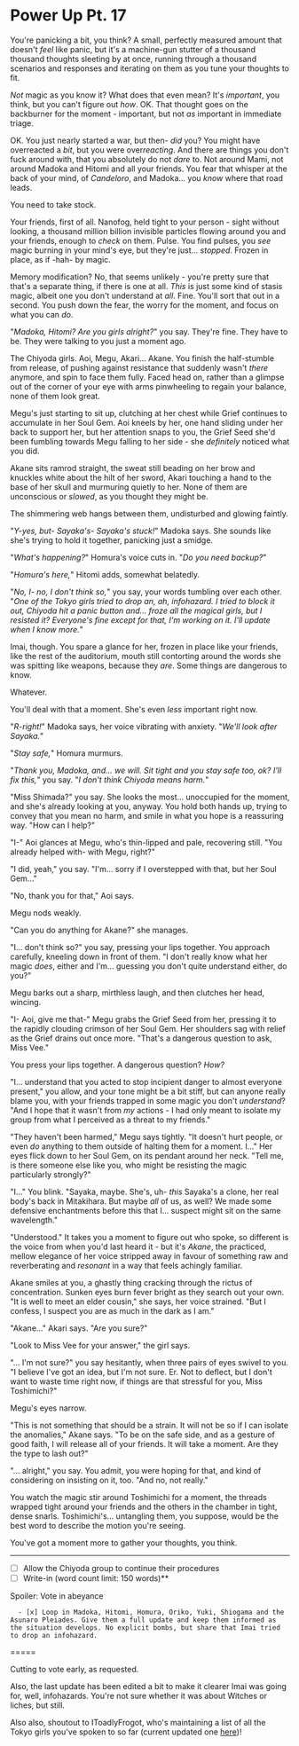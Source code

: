 # Power Up Pt. 17

You're panicking a bit, you think? A small, perfectly measured amount that doesn't *feel* like panic, but it's a machine-gun stutter of a thousand thousand thoughts sleeting by at once, running through a thousand scenarios and responses and iterating on them as you tune your thoughts to fit.

*Not* magic as you know it? What does that even mean? It's *important*, you think, but you can't figure out *how*. OK. That thought goes on the backburner for the moment - important, but not *as* important in immediate triage.

OK. You just nearly started a war, but then- *did* you? You might have overreacted a *bit*, but you were over*reacting*. And there are things you don't fuck around with, that you absolutely do not *dare* to. Not around Mami, not around Madoka and Hitomi and all your friends. You fear that whisper at the back of your mind, of *Candeloro*, and Madoka... you *know* where that road leads.

You need to take stock.

Your friends, first of all. Nanofog, held tight to your person - sight without looking, a thousand million billion invisible particles flowing around you and your friends, enough to *check* on them. Pulse. You find pulses, you *see* magic burning in your mind's eye, but they're just... *stopped*. Frozen in place, as if -hah- by magic.

Memory modification? No, that seems unlikely - you're pretty sure that that's a separate thing, if there is one at all. *This* is just some kind of stasis magic, albeit one you don't understand at *all*. Fine. You'll sort that out in a second. You push down the fear, the worry for the moment, and focus on what you can *do*.

"*Madoka, Hitomi? Are you girls alright?*" you say. They're fine. They have to be. They were talking to you just a moment ago.

The Chiyoda girls. Aoi, Megu, Akari... Akane. You finish the half-stumble from release, of pushing against resistance that suddenly wasn't *there* anymore, and spin to face them fully. Faced head on, rather than a glimpse out of the corner of your eye with arms pinwheeling to regain your balance, none of them look great.

Megu's just starting to sit up, clutching at her chest while Grief continues to accumulate in her Soul Gem. Aoi kneels by her, one hand sliding under her back to support her, but her attention snaps to you, the Grief Seed she'd been fumbling towards Megu falling to her side - she *definitely* noticed what you did.

Akane sits ramrod straight, the sweat still beading on her brow and knuckles white about the hilt of her sword, Akari touching a hand to the base of her skull and murmuring quietly to her. None of them are unconscious or *slowed*, as you thought they might be.

The shimmering web hangs between them, undisturbed and glowing faintly.

"*Y-yes, but- Sayaka's- Sayaka's stuck!*" Madoka says. She sounds like she's trying to hold it together, panicking just a smidge.

"*What's happening?*" Homura's voice cuts in. "*Do you need backup?*"

"*Homura's here,*" Hitomi adds, somewhat belatedly.

"*No, I- no, I don't think so,*" you say, your words tumbling over each other. "*One of the Tokyo girls tried to drop an, ah, infohazard. I tried to block it out, Chiyoda hit a panic button and... *froze* all the magical girls, but I resisted it? Everyone's fine except for that, I'm working on it. I'll update when I know more.*"

Imai, though. You spare a glance for her, frozen in place like your friends, like the rest of the auditorium, mouth still contorting around the words she was spitting like weapons, because they *are*. Some things are dangerous to know.

Whatever.

You'll deal with that a moment. She's even *less* important right now.

"*R-right!*" Madoka says, her voice vibrating with anxiety. "*We'll look after Sayaka.*"

"*Stay safe,*" Homura murmurs.

"*Thank you, Madoka, and... we will. Sit tight and *you* stay safe too, ok? I'll fix this,*" you say. "*I don't *think* Chiyoda means harm.*"

"Miss Shimada?" you say. She looks the most... unoccupied for the moment, and she's already looking at you, anyway. You hold both hands up, trying to convey that you mean no harm, and smile in what you hope is a reassuring way. "How can I help?"

"I-" Aoi glances at Megu, who's thin-lipped and pale, recovering still. "You already helped with- with Megu, right?"

"I did, yeah," you say. "I'm... sorry if I overstepped with that, but her Soul Gem..."

"No, thank you for that," Aoi says.

Megu nods weakly.

"Can you do anything for Akane?" she manages.

"I... don't think so?" you say, pressing your lips together. You approach carefully, kneeling down in front of them. "I don't really know what her magic *does*, either and I'm... guessing you don't quite understand either, do you?"

Megu barks out a sharp, mirthless laugh, and then clutches her head, wincing.

"I- Aoi, give me that-" Megu grabs the Grief Seed from her, pressing it to the rapidly clouding crimson of her Soul Gem. Her shoulders sag with relief as the Grief drains out once more. "That's a dangerous question to ask, Miss Vee."

You press your lips together. A dangerous question? *How?*

"I... understand that you acted to stop incipient danger to almost everyone present," you allow, and your tone might be a bit stiff, but can anyone really blame you, with your friends trapped in some magic you don't *understand*? "And I hope that it wasn't from *my* actions - I had only meant to isolate my group from what I perceived as a threat to my friends."

"They haven't been harmed," Megu says tightly. "It doesn't hurt people, or even *do* anything to them outside of halting them for a moment. I..." Her eyes flick down to her Soul Gem, on its pendant around her neck. "Tell me, is there someone else like you, who might be resisting the magic particularly strongly?"

"I..." You blink. "Sayaka, maybe. She's, uh- *this* Sayaka's a clone, her real body's back in Mitakihara. But maybe *all* of us, as well? We made some defensive enchantments before this that I... suspect might sit on the same wavelength."

"Understood." It takes you a moment to figure out who spoke, so different is the voice from when you'd last heard it - but it's *Akane*, the practiced, mellow elegance of her voice stripped away in favour of something raw and reverberating and *resonant* in a way that feels achingly familiar.

Akane smiles at you, a ghastly thing cracking through the rictus of concentration. Sunken eyes burn fever bright as they search out your own. "It is well to meet an elder cousin," she says, her voice strained. "But I confess, I suspect you are as much in the dark as I am."

"Akane..." Akari says. "Are you sure?"

"Look to Miss Vee for your answer," the girl says.

"... I'm not sure?" you say hesitantly, when three pairs of eyes swivel to you. "I believe I've got an idea, but I'm not sure. Er. Not to deflect, but I don't want to waste time right now, if things are that stressful for you, Miss Toshimichi?"

Megu's eyes narrow.

"This is not something that should be a strain. It will not be so if I can isolate the anomalies," Akane says. "To be on the safe side, and as a gesture of good faith, I will release all of your friends. It will take a moment. Are they the type to lash out?"

"... alright," you say. You admit, you were hoping for that, and kind of considering on insisting on it, too. "And no, not really."

You watch the magic stir around Toshimichi for a moment, the threads wrapped tight around your friends and the others in the chamber in tight, dense snarls. Toshimichi's... untangling them, you suppose, would be the best word to describe the motion you're seeing.

You've got a moment more to gather your thoughts, you think.

---

- [ ] Allow the Chiyoda group to continue their procedures
- [ ] Write-in (word count limit: 150 words)**

Spoiler: Vote in abeyance

      - [x] Loop in Madoka, Hitomi, Homura, Oriko, Yuki, Shiogama and the Asunaro Pleiades. Give them a full update and keep them informed as the situation develops. No explicit bombs, but share that Imai tried to drop an infohazard.

\=====​

Cutting to vote early, as requested.

Also, the last update has been edited a bit to make it clearer Imai was going for, well, infohazards. You're not sure whether it was about Witches or liches, but still.

Also also, shoutout to IToadlyFrogot, who's maintaining a list of all the Tokyo girls you've spoken to so far (current updated one [here](https://forums.sufficientvelocity.com/threads/puella-magi-adfligo-systema.2538/page-6941#post-20786017))!

